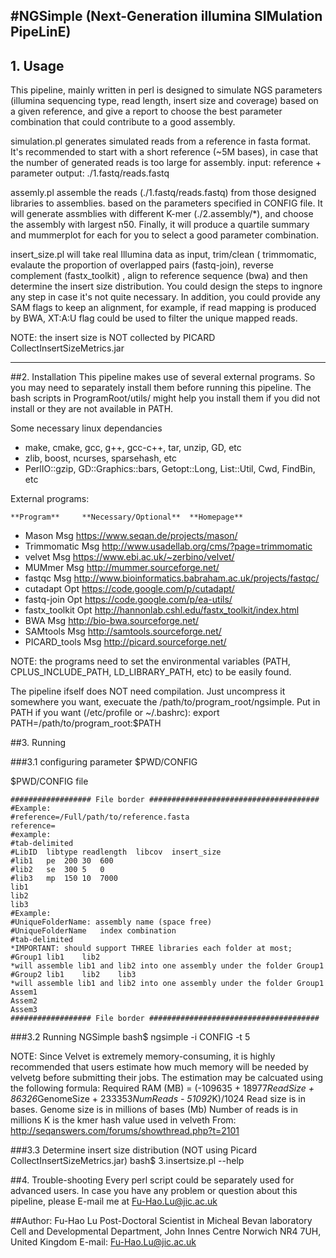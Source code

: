 #NGSimple (Next-Generation illumina SIMulation PipeLinE) 
------------------------------------------------------------------
## 1. Usage

This pipeline, mainly written in perl is designed to simulate NGS 
parameters (illumina sequencing type, read length, insert size and
 coverage) based on a given reference, and give a report to choose
 the best parameter combination that could contribute to a good 
assembly.

simulation.pl generates simulated reads from a reference in fasta
 format. It's recommended to start with a short reference (~5M 
bases), in case that the number of generated reads is too large for
 assembly.
    input: reference + parameter
    output: ./1.fastq/reads.fastq

assemly.pl assemble the reads (./1.fastq/reads.fastq) from those 
designed libraries to assemblies. based on the parameters specified 
in CONFIG file. It will generate assmblies with different K-mer 
(./2.assembly/*), and choose the assembly with largest n50. Finally,
 it will produce a quartile summary and mummerplot for each for you 
to select a good parameter combination.

insert_size.pl will take real Illumina data as input, trim/clean (
trimmomatic, evalaute the proportion of overlapped pairs (fastq-join),
 reverse complement (fastx_toolkit) , align to reference sequence 
(bwa) and then determine the insert size distribution. You could 
design the steps to ingnore any step in case it's not quite necessary. 
In addition, you could provide any SAM flags to keep an alignment, 
for example, if read mapping is produced by BWA, XT:A:U flag could be
 used to filter the unique mapped reads.

NOTE: the insert size is NOT collected by PICARD CollectInsertSizeMetrics.jar

----------------------------------------------------------------------

##2. Installation
This pipeline makes use of several external programs. So you may need to 
separately install them before running this pipeline. The bash scripts in
 ProgramRoot/utils/ might help you install them if you did not install or 
they are not available in PATH. 

Some necessary linux dependancies

*    make, cmake, gcc, g++, gcc-c++, tar, unzip, GD, etc
*    zlib, boost, ncurses, sparsehash, etc
*    PerlIO::gzip, GD::Graphics::bars, Getopt::Long, List::Util, Cwd, FindBin, etc

External programs:

    **Program**		**Necessary/Optional**	**Homepage**

*    Mason          Msg    https://www.seqan.de/projects/mason/
*    Trimmomatic    Msg    http://www.usadellab.org/cms/?page=trimmomatic
*    velvet         Msg    https://www.ebi.ac.uk/~zerbino/velvet/
*    MUMmer         Msg    http://mummer.sourceforge.net/
*    fastqc         Msg    http://www.bioinformatics.babraham.ac.uk/projects/fastqc/
*    cutadapt       Opt    https://code.google.com/p/cutadapt/
*    fastq-join     Opt    https://code.google.com/p/ea-utils/
*    fastx_toolkit  Opt    http://hannonlab.cshl.edu/fastx_toolkit/index.html
*    BWA            Msg    http://bio-bwa.sourceforge.net/
*    SAMtools       Msg    http://samtools.sourceforge.net/
*    PICARD_tools   Msg    http://picard.sourceforge.net/

NOTE: the programs need to set the environmental variables (PATH, 
CPLUS_INCLUDE_PATH, LD_LIBRARY_PATH, etc) to be easily found. 

The pipeline ifself does NOT need compilation. Just uncompress it somewhere
 you want, execuate the /path/to/program_root/ngsimple. Put in PATH if 
you want (/etc/profile or ~/.bashrc): 
	export PATH=/path/to/program_root:$PATH


##3. Running

###3.1 configuring parameter $PWD/CONFIG

$PWD/CONFIG file

	################## File border ######################################
	#Example:
	#reference=/Full/path/to/reference.fasta
	reference=
	#example:
	#tab-delimited
	#LibID	libtype	readlength	libcov	insert_size
	#lib1	pe	200	30	600
	#lib2	se	300	5	0
	#lib3	mp	150	10	7000
	lib1
	lib2
	lib3
	#Example:
	#UniqueFolderName: assembly name (space free)
	#UniqueFolderName	index combination
	#tab-delimited
	*IMPORTANT: should support THREE libraries each folder at most;
	#Group1	lib1	lib2
	*will assemble lib1 and lib2 into one assembly under the folder Group1
	#Group2	lib1	lib2	lib3
	*will assemble lib1 and lib2 into one assembly under the folder Group1
	Assem1
	Assem2
	Assem3
	################## File border ######################################


###3.2 Running NGSimple
bash$ ngsimple -i CONFIG -t 5
	
NOTE: Since Velvet is extremely memory-consuming, it is highly recommended 
that users estimate how much memory will be needed by velvetg before 
submitting their jobs. The estimation may be calcuated using the following 
formula:
Required RAM (MB) = (-109635 + 18977*ReadSize + 86326*GenomeSize + 233353*NumReads - 51092*K)/1024
  Read size is in bases.
  Genome size is in millions of bases (Mb)
  Number of reads is in millions
  K is the kmer hash value used in velveth
From: http://seqanswers.com/forums/showthread.php?t=2101


###3.3 Determine insert size distribution (NOT using Picard CollectInsertSizeMetrics.jar)
	bash$ 3.insertsize.pl --help

##4. Trouble-shooting
Every perl script could be separately used for advanced users. In case
 you have any problem or question about this pipeline, please E-mail 
me at Fu-Hao.Lu@jic.ac.uk


##Author:
  Fu-Hao Lu
  Post-Doctoral Scientist in Micheal Bevan laboratory
  Cell and Developmental Department, John Innes Centre
  Norwich NR4 7UH, United Kingdom
  E-mail: Fu-Hao.Lu@jic.ac.uk
